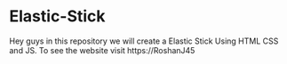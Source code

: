 # Elastic-Stick
Hey guys in this repository we will create a Elastic Stick Using HTML CSS and JS. To see the website visit https://RoshanJ45
